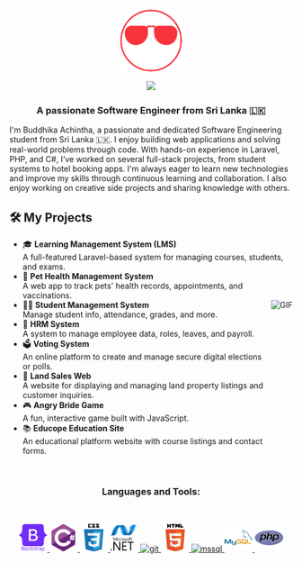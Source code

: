 <br>
<p align="center">
  <img width="110" src="https://raw.githubusercontent.com/tonynguyenit18/tonynguyenit18/main/static/happy-face.gif">
</p>

<p align="center">
  <a href="https://github.com/buddhikaachintha">
    <img src="https://readme-typing-svg.herokuapp.com?color=%2336BCF7&center=true&vCenter=true&lines=Hi+%F0%9F%91%8B,+I%27m+Buddhika+Achintha;Welcome+to+my+GitHub+profile">
  </a>
</p>

<h3 align="center">A passionate Software Engineer from Sri Lanka 🇱🇰</h3>


<p>I'm Buddhika Achintha, a passionate and dedicated Software Engineering student from Sri Lanka 🇱🇰. I enjoy building web applications and solving real-world problems through code. With hands-on experience in Laravel, PHP, and C#, I’ve worked on several full-stack projects, from student systems to hotel booking apps. I'm always eager to learn new technologies and improve my skills through continuous learning and collaboration. I also enjoy working on creative side projects and sharing knowledge with others.</p>

<div style="text-align: left;">
  <h2>🛠️ My Projects</h2>
 

  <ul>
    <li>
      🎓 <strong>Learning Management System (LMS)</strong><br>
      A full-featured Laravel-based system for managing courses, students, and exams.
    </li>
    <li>
      🐾 <strong>Pet Health Management System</strong><br>
      A web app to track pets' health records, appointments, and vaccinations.
    </li>
       <img align="right" height="270px" alt="GIF" src="https://media.giphy.com/media/CVtNe84hhYF9u/giphy.gif" />
    <li>
      🧑‍🏫 <strong>Student Management System</strong><br>
      Manage student info, attendance, grades, and more.
    </li>
    <li>
      👥 <strong>HRM System</strong><br>
      A system to manage employee data, roles, leaves, and payroll.
    </li>
    <li>
      🗳️ <strong>Voting System</strong><br>
      An online platform to create and manage secure digital elections or polls.
    </li>
    <li>
      🏡 <strong>Land Sales Web</strong><br>
      A website for displaying and managing land property listings and customer inquiries.
    </li>
    <li>
      🎮 <strong>Angry Bride Game</strong><br>
      A fun, interactive game built with JavaScript.
    </li>
    <li>
      📚 <strong>Educope Education Site</strong><br>
      An educational platform website with course listings and contact forms.
    </li>
  </ul>

</div>

<br>

<h3 align="center">Languages and Tools:</h3>
<br>
<p align="center"> 
  <a href="https://getbootstrap.com" target="_blank" rel="noreferrer"> 
    <img src="https://raw.githubusercontent.com/devicons/devicon/master/icons/bootstrap/bootstrap-plain-wordmark.svg" alt="bootstrap" width="50" height="50"/> 
  </a> 
  <a href="https://www.w3schools.com/cs/" target="_blank" rel="noreferrer"> 
    <img src="https://raw.githubusercontent.com/devicons/devicon/master/icons/csharp/csharp-original.svg" alt="csharp" width="50" height="50"/> 
  </a> 
  <a href="https://www.w3schools.com/css/" target="_blank" rel="noreferrer"> 
    <img src="https://raw.githubusercontent.com/devicons/devicon/master/icons/css3/css3-original-wordmark.svg" alt="css3" width="50" height="50"/> 
  </a> 
  <a href="https://dotnet.microsoft.com/" target="_blank" rel="noreferrer"> 
    <img src="https://raw.githubusercontent.com/devicons/devicon/master/icons/dot-net/dot-net-original-wordmark.svg" alt="dotnet" width="50" height="50"/> 
  </a> 
  <a href="https://git-scm.com/" target="_blank" rel="noreferrer"> 
    <img src="https://www.vectorlogo.zone/logos/git-scm/git-scm-icon.svg" alt="git" width="50" height="50"/> 
  </a> 
  <a href="https://www.w3.org/html/" target="_blank" rel="noreferrer"> 
    <img src="https://raw.githubusercontent.com/devicons/devicon/master/icons/html5/html5-original-wordmark.svg" alt="html5" width="50" height="50"/> 
  </a> 
  <a href="https://www.microsoft.com/en-us/sql-server" target="_blank" rel="noreferrer"> 
    <img src="https://www.svgrepo.com/show/303229/microsoft-sql-server-logo.svg" alt="mssql" width="50" height="50"/> 
  </a> 
  <a href="https://www.mysql.com/" target="_blank" rel="noreferrer"> 
    <img src="https://raw.githubusercontent.com/devicons/devicon/master/icons/mysql/mysql-original-wordmark.svg" alt="mysql" width="50" height="50"/> 
  </a> 
  <a href="https://www.php.net" target="_blank" rel="noreferrer"> 
    <img src="https://raw.githubusercontent.com/devicons/devicon/master/icons/php/php-original.svg" alt="php" width="50" height="50"/> 
  </a> 
</p>



